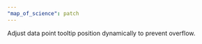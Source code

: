 ```yaml
---
"map_of_science": patch
---
```


Adjust data point tooltip position dynamically to prevent overflow.
